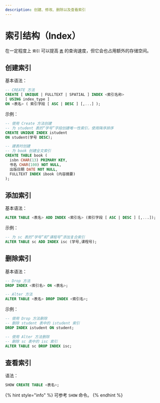 ```yaml
---
description: 创建、修改、删除以及查看索引
---
```


# 索引结构（Index）

在一定程度上 `索引` 可以提高 [`表`](table.md) 的查询速度，但它会也占用额外的存储空间。

## 创建索引 <a id="create_index"></a>

基本语法：

```sql
-- CREATE 方法
CREATE [ UNIQUE | FULLTEXT | SPATIAL ] INDEX <索引名称>
[ USING index_type ]
ON <表名> ( 索引字段 [ ASC | DESC ] [,...] );
```

示例：

```sql
-- 使用 Create 方法创建
-- 为 student 表的“学号”字段创建唯一性索引，使用降序排序
CREATE UNIQUE INDEX istudent
ON student(学号 DESC);

-- 建表时创建
-- 为 book 创建全文索引
CREATE TABLE book (
  isbn CHAR(13) PRIMARY KEY,
  书名 CHAR(100) NOT NULL,
  出版日期 DATE NOT NULL,
  FULLTEXT INDEX ibook (内容摘要)
);
```

## 添加索引 <a id="add_index"></a>

基本语法：

```sql
ALTER TABLE <表名> ADD INDEX <索引名> (索引字段 [ ASC | DESC ] [,...]);
```

示例：

```sql
-- 为 sc 表的“学号”和“课程号”添加复合索引
ALTER TABLE sc ADD INDEX isc (学号,课程号);
```

## 删除索引 <a id="drop_index"></a>

基本语法：

```sql
-- Drop 方法
DROP INDEX <索引名> ON <表名>;

-- Alter 方法
ALTER TABLE <表名> DROP INDEX <索引名>;
```

示例：

```sql
-- 使用 Drop 方法删除
-- 删除 student 表中的 istudent 索引
DROP INDEX istudent ON student;

-- 使用 Alter 方法删除
-- 删除 sc 表中的 isc 索引
ALTER TABLE sc DROP INDEX isc;
```

## 查看索引 <a id="show_index"></a>

语法：

```sql
SHOW CREATE TABLE <表名>;
```

{% hint style="info" %}
可参考 `SHOW` 命令。
{% endhint %}

